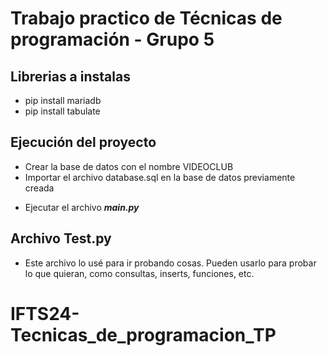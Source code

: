 # Trabajo practico de Técnicas de programación - Grupo 5


## Librerias a instalas
- pip install mariadb
- pip install tabulate

## Ejecución del proyecto
- Crear la base de datos con el nombre VIDEOCLUB
- Importar el archivo database.sql en la base de datos previamente creada
<!-- - Ejecutar el archivo createDB para tener las tablas y los registros.
    - Agreguen algunos registros para probar y guardenlo el sql en el archivo /createDB. Ejemplo:
        ```
        mycursor.execute("INSERT INTO `clientes` (`idCliente`, `dni`, `nombre_completo`, `telefono`, `direccion`, `estado`) VALUES (NULL, '12312312', 'rick sanchez', '12312312', 'calle falsa 123', '');")
        ```
    - _Consejo: Cuando inserten los datos en phpMyAdmin presionen en **Previsualizar SQL** y copien ese código dentro del metodo execute de arriba_ -->
- Ejecutar el archivo **_main.py_**

<!-- ## Funciones del archivo utils.py
- imprimirTabla(data): Recibe un array de arrays con los datos que va a mostrar. El primer array se utiliza para los titulos y los otros para los datos. Ejemplo:
    ```
        imprimirTabla([
            ["Nombre","Apellido","DNI"],    => Titulos de la tabla
            ["Rick","Sanchez","12312312"],  => Fila 1
            ["Morty","Sanchez","23423423"]  => Fila 2
            ............                    => .......
            ............                    => .......
        ])
    ```
- Las otras funciones son muy descriptivas xd -->

## Archivo Test.py
- Este archivo lo usé para ir probando cosas. Pueden usarlo para probar lo que quieran, como consultas, inserts, funciones, etc. 
# IFTS24-Tecnicas_de_programacion_TP
